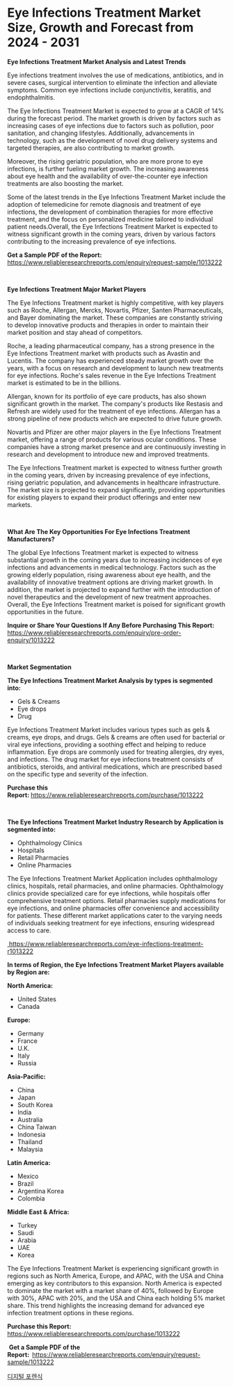 <p><h1>Eye Infections Treatment Market Size, Growth and Forecast from 2024 - 2031</h1></p><p><strong>Eye Infections Treatment Market Analysis and Latest Trends</strong></p>
<p><p>Eye infections treatment involves the use of medications, antibiotics, and in severe cases, surgical intervention to eliminate the infection and alleviate symptoms. Common eye infections include conjunctivitis, keratitis, and endophthalmitis.</p><p>The Eye Infections Treatment Market is expected to grow at a CAGR of 14% during the forecast period. The market growth is driven by factors such as increasing cases of eye infections due to factors such as pollution, poor sanitation, and changing lifestyles. Additionally, advancements in technology, such as the development of novel drug delivery systems and targeted therapies, are also contributing to market growth.</p><p>Moreover, the rising geriatric population, who are more prone to eye infections, is further fueling market growth. The increasing awareness about eye health and the availability of over-the-counter eye infection treatments are also boosting the market.</p><p>Some of the latest trends in the Eye Infections Treatment Market include the adoption of telemedicine for remote diagnosis and treatment of eye infections, the development of combination therapies for more effective treatment, and the focus on personalized medicine tailored to individual patient needs.Overall, the Eye Infections Treatment Market is expected to witness significant growth in the coming years, driven by various factors contributing to the increasing prevalence of eye infections.</p></p>
<p><strong>Get a Sample PDF of the Report:&nbsp;</strong> <a href="https://www.reliableresearchreports.com/enquiry/request-sample/1013222">https://www.reliableresearchreports.com/enquiry/request-sample/1013222</a></p>
<p>&nbsp;</p>
<p><strong>Eye Infections Treatment Major Market Players</strong></p>
<p><p>The Eye Infections Treatment market is highly competitive, with key players such as Roche, Allergan, Mercks, Novartis, Pfizer, Santen Pharmaceuticals, and Bayer dominating the market. These companies are constantly striving to develop innovative products and therapies in order to maintain their market position and stay ahead of competitors.</p><p>Roche, a leading pharmaceutical company, has a strong presence in the Eye Infections Treatment market with products such as Avastin and Lucentis. The company has experienced steady market growth over the years, with a focus on research and development to launch new treatments for eye infections. Roche's sales revenue in the Eye Infections Treatment market is estimated to be in the billions.</p><p>Allergan, known for its portfolio of eye care products, has also shown significant growth in the market. The company's products like Restasis and Refresh are widely used for the treatment of eye infections. Allergan has a strong pipeline of new products which are expected to drive future growth.</p><p>Novartis and Pfizer are other major players in the Eye Infections Treatment market, offering a range of products for various ocular conditions. These companies have a strong market presence and are continuously investing in research and development to introduce new and improved treatments.</p><p>The Eye Infections Treatment market is expected to witness further growth in the coming years, driven by increasing prevalence of eye infections, rising geriatric population, and advancements in healthcare infrastructure. The market size is projected to expand significantly, providing opportunities for existing players to expand their product offerings and enter new markets.</p></p>
<p>&nbsp;</p>
<p><strong>What Are The Key Opportunities For Eye Infections Treatment Manufacturers?</strong></p>
<p><p>The global Eye Infections Treatment market is expected to witness substantial growth in the coming years due to increasing incidences of eye infections and advancements in medical technology. Factors such as the growing elderly population, rising awareness about eye health, and the availability of innovative treatment options are driving market growth. In addition, the market is projected to expand further with the introduction of novel therapeutics and the development of new treatment approaches. Overall, the Eye Infections Treatment market is poised for significant growth opportunities in the future.</p></p>
<p><strong>Inquire or Share Your Questions If Any Before Purchasing This Report:</strong> <a href="https://www.reliableresearchreports.com/enquiry/pre-order-enquiry/1013222">https://www.reliableresearchreports.com/enquiry/pre-order-enquiry/1013222</a></p>
<p>&nbsp;</p>
<p><strong>Market Segmentation</strong></p>
<p><strong>The Eye Infections Treatment Market Analysis by types is segmented into:</strong></p>
<p><ul><li>Gels & Creams</li><li>Eye drops</li><li>Drug</li></ul></p>
<p><p>Eye Infections Treatment Market includes various types such as gels & creams, eye drops, and drugs. Gels & creams are often used for bacterial or viral eye infections, providing a soothing effect and helping to reduce inflammation. Eye drops are commonly used for treating allergies, dry eyes, and infections. The drug market for eye infections treatment consists of antibiotics, steroids, and antiviral medications, which are prescribed based on the specific type and severity of the infection.</p></p>
<p><strong>Purchase this Report:&nbsp;</strong><a href="https://www.reliableresearchreports.com/purchase/1013222">https://www.reliableresearchreports.com/purchase/1013222</a></p>
<p>&nbsp;</p>
<p><strong>The Eye Infections Treatment Market Industry Research by Application is segmented into:</strong></p>
<p><ul><li>Ophthalmology Clinics</li><li>Hospitals</li><li>Retail Pharmacies</li><li>Online Pharmacies</li></ul></p>
<p><p>The Eye Infections Treatment Market Application includes ophthalmology clinics, hospitals, retail pharmacies, and online pharmacies. Ophthalmology clinics provide specialized care for eye infections, while hospitals offer comprehensive treatment options. Retail pharmacies supply medications for eye infections, and online pharmacies offer convenience and accessibility for patients. These different market applications cater to the varying needs of individuals seeking treatment for eye infections, ensuring widespread access to care.</p></p>
<p><a href="https://www.reliableresearchreports.com/eye-infections-treatment-r1013222">&nbsp;https://www.reliableresearchreports.com/eye-infections-treatment-r1013222</a></p>
<p><strong>In terms of Region, the Eye Infections Treatment Market Players available by Region are:</strong></p>
<p>
    <p> <strong> North America: </strong>
        <ul>
            <li>United States</li>
            <li>Canada</li>
        </ul>
        </p> 
    <p> <strong> Europe: </strong>
        <ul>
            <li>Germany</li>
            <li>France</li>
            <li>U.K.</li>
            <li>Italy</li>
            <li>Russia</li>
        </ul>
        </p> 
    <p> <strong> Asia-Pacific: </strong>
        <ul>
            <li>China</li>
            <li>Japan</li>
            <li>South Korea</li>
            <li>India</li>
            <li>Australia</li>
            <li>China Taiwan</li>
            <li>Indonesia</li>
            <li>Thailand</li>
            <li>Malaysia</li>
        </ul>
        </p> 
    <p> <strong> Latin America: </strong>
        <ul>
            <li>Mexico</li>
            <li>Brazil</li>
            <li>Argentina Korea</li>
            <li>Colombia</li>
        </ul>
        </p> 
    <p> <strong> Middle East & Africa: </strong>
        <ul>
            <li>Turkey</li>
            <li>Saudi</li>
            <li>Arabia</li>
            <li>UAE</li>
            <li>Korea</li>
        </ul>
    </p>
    </p>
<p><p>The Eye Infections Treatment Market is experiencing significant growth in regions such as North America, Europe, and APAC, with the USA and China emerging as key contributors to this expansion. North America is expected to dominate the market with a market share of 40%, followed by Europe with 30%, APAC with 20%, and the USA and China each holding 5% market share. This trend highlights the increasing demand for advanced eye infection treatment options in these regions.</p></p>
<p><strong>Purchase this Report: </strong><a href="https://www.reliableresearchreports.com/purchase/1013222">https://www.reliableresearchreports.com/purchase/1013222</a></p>
<p>&nbsp;<strong>Get a Sample PDF of the Report:&nbsp;&nbsp;</strong><a href="https://www.reliableresearchreports.com/enquiry/request-sample/1013222">https://www.reliableresearchreports.com/enquiry/request-sample/1013222</a></p>
<p><strong></strong></p>
<p><p><a href="https://github.com/vdhdwjyp90142/Market-Research-Report-List-2/blob/main/113758248516.md">디지털 포렌식</a></p></p>